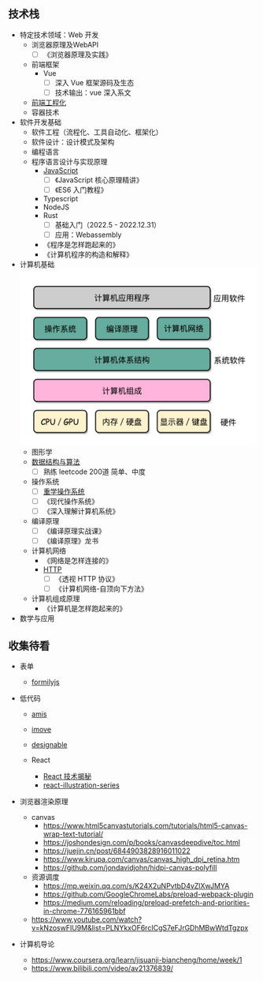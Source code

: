 ## 技术栈

- 特定技术领域：Web 开发
  - 浏览器原理及WebAPI
    - [ ] 《浏览器原理及实践》
  - 前端框架
    - Vue
      - [ ] 深入 Vue 框架源码及生态
      - [ ] 技术输出：vue 深入系文
  - [前端工程化](./前端工程化/README.md)
  - 容器技术
- 软件开发基础
  - 软件工程（流程化、工具自动化、框架化）
  - 软件设计：设计模式及架构
  - 编程语言
  - 程序语言设计与实现原理
    - [JavaScript](./JavaScript/README.md)
      - [ ] 《JavaScript 核心原理精讲》 
      - [ ] 《ES6 入门教程》
    - Typescript
    - NodeJS
    - Rust
      - [ ] 基础入门（2022.5 - 2022.12.31）
      - [ ] 应用：Webassembly
    - 《程序是怎样跑起来的》
    - 《计算机程序的构造和解释》
- 计算机基础  ![图 6](./images/1664273475283.png)  
  - 图形学
  - [数据结构与算法](./数据结构与算法/README.md)
    - [ ] 熟练 leetcode 200道 简单、中度
  - 操作系统
    - [ ] [重学操作系统](https://kaiwu.lagou.com/course/courseInfo.htm?courseId=478#/content)
    - [ ] 《现代操作系统》
    - [ ] 《深入理解计算机系统》
  - 编译原理
    - [ ] 《编译原理实战课》
    - [ ] 《编译原理》龙书
  - 计算机网络
    - 《网络是怎样连接的》
    - [HTTP](./HTTP/README.md)
      - [ ] 《透视 HTTP 协议》
      - [ ] 《计算机网络-自顶向下方法》
  - 计算机组成原理
    - 《计算机是怎样跑起来的》
- 数学与应用

## 收集待看



- 表单
  - [formilyjs](https://v2.formilyjs.org/)
- 低代码
  - [amis](https://github.com/baidu/amis)
  - [imove](https://github.com/i5ting/imove)
  - [designable](https://github.com/alibaba/designable)



  - React

    - [React 技术揭秘](https://react.iamkasong.com)
    - [react-illustration-series](https://github.com/7kms/react-illustration-series)
  



- 浏览器渲染原理

  - canvas
    - https://www.html5canvastutorials.com/tutorials/html5-canvas-wrap-text-tutorial/
    - https://joshondesign.com/p/books/canvasdeepdive/toc.html
    - https://juejin.cn/post/6844903828916011022
    - https://www.kirupa.com/canvas/canvas_high_dpi_retina.htm
    - https://github.com/jondavidjohn/hidpi-canvas-polyfill
  - 资源调度
    - https://mp.weixin.qq.com/s/K24X2uNPvtbD4vZlXwJMYA
    - https://github.com/GoogleChromeLabs/preload-webpack-plugin
    - https://medium.com/reloading/preload-prefetch-and-priorities-in-chrome-776165961bbf
  - https://www.youtube.com/watch?v=kNzoswFIU9M&list=PLNYkxOF6rcICgS7eFJrGDhMBwWtdTgzpx


- 计算机导论

  - https://www.coursera.org/learn/jisuanji-biancheng/home/week/1
  - https://www.bilibili.com/video/av21376839/
